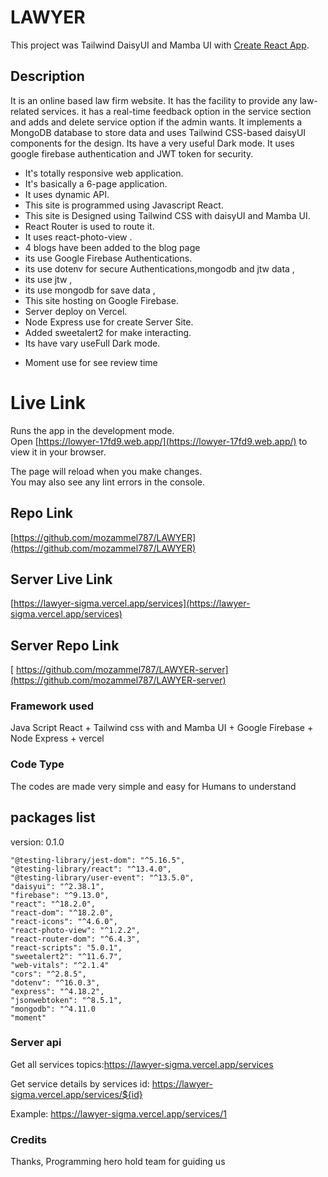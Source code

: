 # LAWYER

This project was Tailwind DaisyUI and Mamba UI with [Create React App](https://github.com/facebook/create-react-app).

## Description

It is an online based law firm website. It has the facility to provide any law-related services. it has a real-time feedback option in the service section and adds and delete service option if the admin wants. It implements a MongoDB database to store data and uses Tailwind CSS-based daisyUI components for the design. Its have a very useful Dark mode. It uses google firebase authentication and JWT token for security.

- It's totally responsive web application.
- It's basically a 6-page application.
- It uses dynamic API.
- This site is programmed using Javascript React.
- This site is Designed using Tailwind CSS with daisyUI and Mamba UI.
- React Router is used to route it.
- It uses react-photo-view .
- 4 blogs have been added to the blog page
- its use Google Firebase Authentications.
- its use dotenv for secure Authentications,mongodb and jtw data ,
- its use jtw ,
- its use mongodb for save data ,
- This site hosting on Google Firebase.
- Server deploy on Vercel.
- Node Express use for create Server Site.
- Added sweetalert2 for make interacting.
- Its have vary useFull Dark mode.
* Moment use for see review time

# Live Link

Runs the app in the development mode.\
Open [https://lowyer-17fd9.web.app/](https://lowyer-17fd9.web.app/) to view it in your browser.

The page will reload when you make changes.\
You may also see any lint errors in the console.

## Repo Link

[https://github.com/mozammel787/LAWYER](https://github.com/mozammel787/LAWYER)

## Server Live Link

[https://lawyer-sigma.vercel.app/services](https://lawyer-sigma.vercel.app/services)

## Server Repo Link

[ https://github.com/mozammel787/LAWYER-server](https://github.com/mozammel787/LAWYER-server)

### Framework used

Java Script React + Tailwind css with and Mamba UI + Google Firebase + Node Express + vercel

### Code Type

The codes are made very simple and easy for Humans to understand

## packages list

version: 0.1.0

    "@testing-library/jest-dom": "^5.16.5",
    "@testing-library/react": "^13.4.0",
    "@testing-library/user-event": "^13.5.0",
    "daisyui": "^2.38.1",
    "firebase": "^9.13.0",
    "react": "^18.2.0",
    "react-dom": "^18.2.0",
    "react-icons": "^4.6.0",
    "react-photo-view": "^1.2.2",
    "react-router-dom": "^6.4.3",
    "react-scripts": "5.0.1",
    "sweetalert2": "^11.6.7",
    "web-vitals": "^2.1.4"
    "cors": "^2.8.5",
    "dotenv": "^16.0.3",
    "express": "^4.18.2",
    "jsonwebtoken": "^8.5.1",
    "mongodb": "^4.11.0
    "moment"

### Server api

Get all services topics:https://lawyer-sigma.vercel.app/services

Get service details by services id: https://lawyer-sigma.vercel.app/services/${id}

Example: https://lawyer-sigma.vercel.app/services/1

### Credits

Thanks, Programming hero hold team for guiding us
